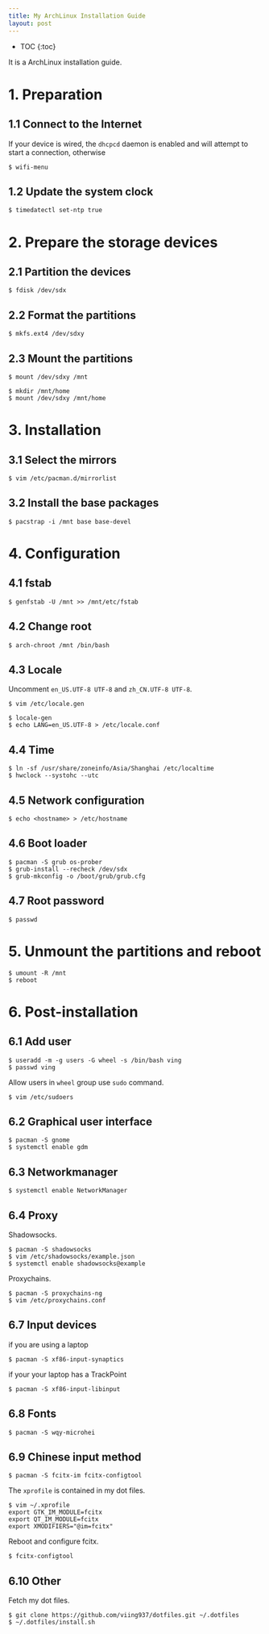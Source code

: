 ```yaml
---
title: My ArchLinux Installation Guide
layout: post
---
```


* TOC
{:toc}

It is a ArchLinux installation guide.

# 1. Preparation

## 1.1 Connect to the Internet

If your device is wired, the `dhcpcd` daemon is enabled and will attempt to start a connection, otherwise

```
$ wifi-menu
```

## 1.2 Update the system clock

```
$ timedatectl set-ntp true
```

# 2. Prepare the storage devices

## 2.1 Partition the devices

```
$ fdisk /dev/sdx
```

## 2.2 Format the partitions

```
$ mkfs.ext4 /dev/sdxy
```

## 2.3 Mount the partitions

```
$ mount /dev/sdxy /mnt
```

```
$ mkdir /mnt/home
$ mount /dev/sdxy /mnt/home
```

# 3. Installation

## 3.1 Select the mirrors

```
$ vim /etc/pacman.d/mirrorlist
```

## 3.2 Install the base packages

```
$ pacstrap -i /mnt base base-devel
```

# 4. Configuration

## 4.1 fstab

```
$ genfstab -U /mnt >> /mnt/etc/fstab
```

## 4.2 Change root

```
$ arch-chroot /mnt /bin/bash
```

## 4.3 Locale

Uncomment `en_US.UTF-8 UTF-8` and `zh_CN.UTF-8 UTF-8`.
```
$ vim /etc/locale.gen
```

```
$ locale-gen
$ echo LANG=en_US.UTF-8 > /etc/locale.conf
```

## 4.4 Time

```
$ ln -sf /usr/share/zoneinfo/Asia/Shanghai /etc/localtime
$ hwclock --systohc --utc
```

## 4.5 Network configuration

```
$ echo <hostname> > /etc/hostname
```

## 4.6 Boot loader

```
$ pacman -S grub os-prober
$ grub-install --recheck /dev/sdx
$ grub-mkconfig -o /boot/grub/grub.cfg
```

## 4.7 Root password

```
$ passwd
```

# 5. Unmount the partitions and reboot

```
$ umount -R /mnt
$ reboot
```

# 6. Post-installation

## 6.1 Add user

```
$ useradd -m -g users -G wheel -s /bin/bash ving
$ passwd ving
```

Allow users in `wheel` group use `sudo` command.

```
$ vim /etc/sudoers
```

## 6.2 Graphical user interface

```
$ pacman -S gnome
$ systemctl enable gdm
```

## 6.3 Networkmanager

```
$ systemctl enable NetworkManager
```

## 6.4 Proxy

Shadowsocks.

```
$ pacman -S shadowsocks
$ vim /etc/shadowsocks/example.json
$ systemctl enable shadowsocks@example
```

Proxychains.

```
$ pacman -S proxychains-ng
$ vim /etc/proxychains.conf
```

## 6.7 Input devices

if you are using a laptop

```
$ pacman -S xf86-input-synaptics
```

if your your laptop has a TrackPoint

```
$ pacman -S xf86-input-libinput
```

## 6.8 Fonts

```
$ pacman -S wqy-microhei
```

## 6.9 Chinese input method

```
$ pacman -S fcitx-im fcitx-configtool
```

The `xprofile` is contained in my dot files.

```
$ vim ~/.xprofile
export GTK_IM_MODULE=fcitx
export QT_IM_MODULE=fcitx
export XMODIFIERS="@im=fcitx"
```

Reboot and configure fcitx.

```
$ fcitx-configtool
```

## 6.10 Other

Fetch my dot files.

```
$ git clone https://github.com/viing937/dotfiles.git ~/.dotfiles
$ ~/.dotfiles/install.sh
```

